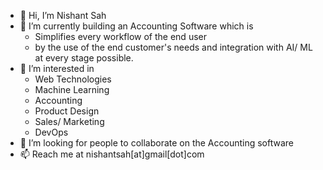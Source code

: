 - 👋 Hi, I’m Nishant Sah
- 🌱 I’m currently building an Accounting Software which is 
  - Simplifies every workflow of the end user
  - by the use of the end customer's needs and integration with AI/ ML at every stage possible. 
- 👀 I’m interested in
  - Web Technologies
  - Machine Learning
  - Accounting
  - Product Design
  - Sales/ Marketing
  - DevOps
- 💞️ I’m looking for people to collaborate on the Accounting software
- 📫 Reach me at nishantsah[at]gmail[dot]com

<!---
sahnishant/sahnishant is a ✨ special ✨ repository because its `README.md` (this file) appears on your GitHub profile.
You can click the Preview link to take a look at your changes.
--->
